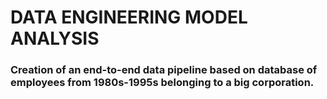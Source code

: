 # DATA ENGINEERING MODEL ANALYSIS

### Creation of an end-to-end data pipeline based on database of employees from 1980s-1995s belonging to a big corporation.
